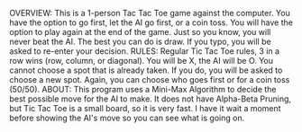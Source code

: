 OVERVIEW:
  This is a 1-person Tac Tac Toe game against the computer.
  You have the option to go first, let the AI go first, or a coin toss.
  You will have the option to play again at the end of the game.
  Just so you know, you will never beat the AI. The best you can do is draw.
  If you typo, you will be asked to re-enter your decision.
RULES:
  Regular Tic Tac Toe rules, 3 in a row wins (row, column, or diagonal).
  You will be X, the AI will be O.
  You cannot choose a spot that is already taken.
  If you do, you will be asked to choose a new spot.
  Again, you can choose who goes first or for a coin toss (50/50).
ABOUT:
  This program uses a Mini-Max Algorithm to decide the best possible move for the AI to make.
  It does not have Alpha-Beta Pruning, but Tic Tac Toe is a small board, so it is very fast.
  I have it wait a moment before showing the AI's move so you can see what is going on.
